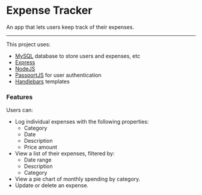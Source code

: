 # Expense Tracker

An app that lets users keep track of their expenses.

---

This project uses:
- [MySQL](https://www.mysql.com/) database to store users and expenses, etc
- [Express](https://expressjs.com/)
- [NodeJS](https://nodejs.org/)
- [PassportJS](http://www.passportjs.org/) for user authentication
- [Handlebars](https://handlebarsjs.com/) templates

### Features
Users can:
- Log individual expenses with the following properties:
  - Category
  - Date
  - Description
  - Price amount
- View a list of their expenses, filtered by:
  - Date range
  - Description
  - Category
- View a pie chart of monthly spending by category.
- Update or delete an expense.